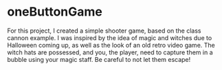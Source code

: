 # oneButtonGame
For this project, I created a simple shooter game, based on the class cannon example. I was inspired by the idea of magic and witches due to Halloween coming up, as well as the look of an old retro video game. The witch hats are possessed, and you, the player, need to capture them in a bubble using your magic staff. Be careful to not let them escape! 
